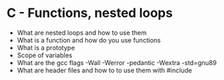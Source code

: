 # C - Functions, nested loops
- What are nested loops and how to use them
- What is a function and how do you use functions
- What is a prototype
- Scope of variables
- What are the gcc flags -Wall -Werror -pedantic -Wextra -std=gnu89
- What are header files and how to to use them with #include
